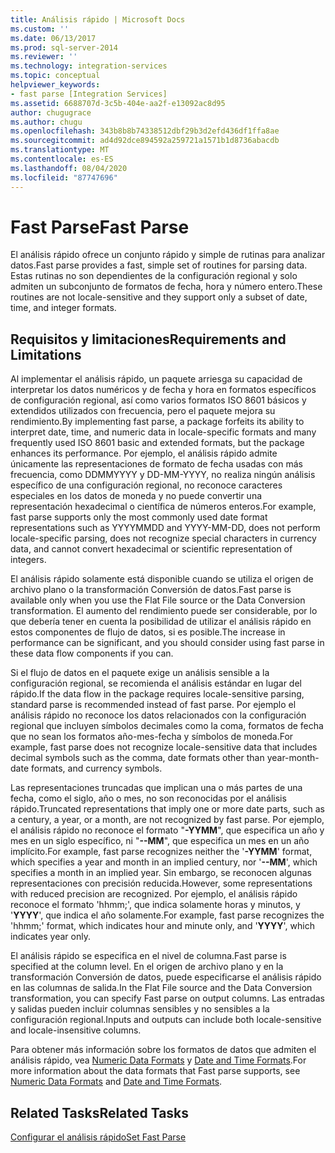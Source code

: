 ```yaml
---
title: Análisis rápido | Microsoft Docs
ms.custom: ''
ms.date: 06/13/2017
ms.prod: sql-server-2014
ms.reviewer: ''
ms.technology: integration-services
ms.topic: conceptual
helpviewer_keywords:
- fast parse [Integration Services]
ms.assetid: 6688707d-3c5b-404e-aa2f-e13092ac8d95
author: chugugrace
ms.author: chugu
ms.openlocfilehash: 343b8b8b74338512dbf29b3d2efd436df1ffa8ae
ms.sourcegitcommit: ad4d92dce894592a259721a1571b1d8736abacdb
ms.translationtype: MT
ms.contentlocale: es-ES
ms.lasthandoff: 08/04/2020
ms.locfileid: "87747696"
---
```

# <a name="fast-parse"></a><span data-ttu-id="c695e-102">Fast Parse</span><span class="sxs-lookup"><span data-stu-id="c695e-102">Fast Parse</span></span>
  <span data-ttu-id="c695e-103">El análisis rápido ofrece un conjunto rápido y simple de rutinas para analizar datos.</span><span class="sxs-lookup"><span data-stu-id="c695e-103">Fast parse provides a fast, simple set of routines for parsing data.</span></span> <span data-ttu-id="c695e-104">Estas rutinas no son dependientes de la configuración regional y solo admiten un subconjunto de formatos de fecha, hora y número entero.</span><span class="sxs-lookup"><span data-stu-id="c695e-104">These routines are not locale-sensitive and they support only a subset of date, time, and integer formats.</span></span>  
  
## <a name="requirements-and-limitations"></a><span data-ttu-id="c695e-105">Requisitos y limitaciones</span><span class="sxs-lookup"><span data-stu-id="c695e-105">Requirements and Limitations</span></span>  
 <span data-ttu-id="c695e-106">Al implementar el análisis rápido, un paquete arriesga su capacidad de interpretar los datos numéricos y de fecha y hora en formatos específicos de configuración regional, así como varios formatos ISO 8601 básicos y extendidos utilizados con frecuencia, pero el paquete mejora su rendimiento.</span><span class="sxs-lookup"><span data-stu-id="c695e-106">By implementing fast parse, a package forfeits its ability to interpret date, time, and numeric data in locale-specific formats and many frequently used ISO 8601 basic and extended formats, but the package enhances its performance.</span></span> <span data-ttu-id="c695e-107">Por ejemplo, el análisis rápido admite únicamente las representaciones de formato de fecha usadas con más frecuencia, como DDMMYYYY y DD-MM-YYYY, no realiza ningún análisis específico de una configuración regional, no reconoce caracteres especiales en los datos de moneda y no puede convertir una representación hexadecimal o científica de números enteros.</span><span class="sxs-lookup"><span data-stu-id="c695e-107">For example, fast parse supports only the most commonly used date format representations such as YYYYMMDD and YYYY-MM-DD, does not perform locale-specific parsing, does not recognize special characters in currency data, and cannot convert hexadecimal or scientific representation of integers.</span></span>  
  
 <span data-ttu-id="c695e-108">El análisis rápido solamente está disponible cuando se utiliza el origen de archivo plano o la transformación Conversión de datos.</span><span class="sxs-lookup"><span data-stu-id="c695e-108">Fast parse is available only when you use the Flat File source or the Data Conversion transformation.</span></span> <span data-ttu-id="c695e-109">El aumento del rendimiento puede ser considerable, por lo que debería tener en cuenta la posibilidad de utilizar el análisis rápido en estos componentes de flujo de datos, si es posible.</span><span class="sxs-lookup"><span data-stu-id="c695e-109">The increase in performance can be significant, and you should consider using fast parse in these data flow components if you can.</span></span>  
  
 <span data-ttu-id="c695e-110">Si el flujo de datos en el paquete exige un análisis sensible a la configuración regional, se recomienda el análisis estándar en lugar del rápido.</span><span class="sxs-lookup"><span data-stu-id="c695e-110">If the data flow in the package requires locale-sensitive parsing, standard parse is recommended instead of fast parse.</span></span> <span data-ttu-id="c695e-111">Por ejemplo el análisis rápido no reconoce los datos relacionados con la configuración regional que incluyen símbolos decimales como la coma, formatos de fecha que no sean los formatos año-mes-fecha y símbolos de moneda.</span><span class="sxs-lookup"><span data-stu-id="c695e-111">For example, fast parse does not recognize locale-sensitive data that includes decimal symbols such as the comma, date formats other than year-month-date formats, and currency symbols.</span></span>  
  
 <span data-ttu-id="c695e-112">Las representaciones truncadas que implican una o más partes de una fecha, como el siglo, año o mes, no son reconocidas por el análisis rápido.</span><span class="sxs-lookup"><span data-stu-id="c695e-112">Truncated representations that imply one or more date parts, such as a century, a year, or a month, are not recognized by fast parse.</span></span> <span data-ttu-id="c695e-113">Por ejemplo, el análisis rápido no reconoce el formato "**-YYMM**", que especifica un año y mes en un siglo específico, ni "**--MM**", que especifica un mes en un año implícito.</span><span class="sxs-lookup"><span data-stu-id="c695e-113">For example, fast parse recognizes neither the '**-YYMM**' format, which specifies a year and month in an implied century, nor '**--MM**', which specifies a month in an implied year.</span></span> <span data-ttu-id="c695e-114">Sin embargo, se reconocen algunas representaciones con precisión reducida.</span><span class="sxs-lookup"><span data-stu-id="c695e-114">However, some representations with reduced precision are recognized.</span></span> <span data-ttu-id="c695e-115">Por ejemplo, el análisis rápido reconoce el formato 'hhmm;', que indica solamente horas y minutos, y '**YYYY**', que indica el año solamente.</span><span class="sxs-lookup"><span data-stu-id="c695e-115">For example, fast parse recognizes the 'hhmm;' format, which indicates hour and minute only, and '**YYYY**', which indicates year only.</span></span>  
  
 <span data-ttu-id="c695e-116">El análisis rápido se especifica en el nivel de columna.</span><span class="sxs-lookup"><span data-stu-id="c695e-116">Fast parse is specified at the column level.</span></span> <span data-ttu-id="c695e-117">En el origen de archivo plano y en la transformación Conversión de datos, puede especificarse el análisis rápido en las columnas de salida.</span><span class="sxs-lookup"><span data-stu-id="c695e-117">In the Flat File source and the Data Conversion transformation, you can specify Fast parse on output columns.</span></span> <span data-ttu-id="c695e-118">Las entradas y salidas pueden incluir columnas sensibles y no sensibles a la configuración regional.</span><span class="sxs-lookup"><span data-stu-id="c695e-118">Inputs and outputs can include both locale-sensitive and locale-insensitive columns.</span></span>  
  
 <span data-ttu-id="c695e-119">Para obtener más información sobre los formatos de datos que admiten el análisis rápido, vea [Numeric Data Formats](../../2014/integration-services/numeric-data-formats.md) y [Date and Time Formats](../../2014/integration-services/date-and-time-formats.md).</span><span class="sxs-lookup"><span data-stu-id="c695e-119">For more information about the data formats that Fast parse supports, see [Numeric Data Formats](../../2014/integration-services/numeric-data-formats.md) and [Date and Time Formats](../../2014/integration-services/date-and-time-formats.md).</span></span>  
  
## <a name="related-tasks"></a><span data-ttu-id="c695e-120">Related Tasks</span><span class="sxs-lookup"><span data-stu-id="c695e-120">Related Tasks</span></span>  
 [<span data-ttu-id="c695e-121">Configurar el análisis rápido</span><span class="sxs-lookup"><span data-stu-id="c695e-121">Set Fast Parse</span></span>](../../2014/integration-services/set-fast-parse.md)  
  
  
